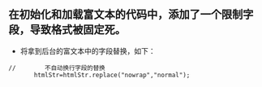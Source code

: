 ## 在初始化和加载富文本的代码中，添加了一个限制字段，导致格式被固定死。
- 将拿到后台的富文本中的字段替换，如下：
```
//        不自动换行字段的替换
       htmlStr=htmlStr.replace("nowrap","normal");
```
       
